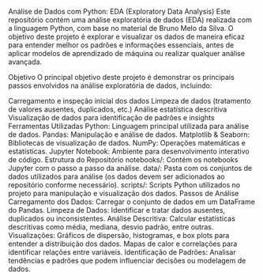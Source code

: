 Análise de Dados com Python: EDA (Exploratory Data Analysis)
Este repositório contém uma análise exploratória de dados (EDA) realizada com a linguagem Python, com base no material de Bruno Melo da Silva. O objetivo deste projeto é explorar e visualizar os dados de maneira eficaz para entender melhor os padrões e informações essenciais, antes de aplicar modelos de aprendizado de máquina ou realizar qualquer análise avançada.

Objetivo
O principal objetivo deste projeto é demonstrar os principais passos envolvidos na análise exploratória de dados, incluindo:

Carregamento e inspeção inicial dos dados
Limpeza de dados (tratamento de valores ausentes, duplicados, etc.)
Análise estatística descritiva
Visualização de dados para identificação de padrões e insights
Ferramentas Utilizadas
Python: Linguagem principal utilizada para análise de dados.
Pandas: Manipulação e análise de dados.
Matplotlib & Seaborn: Bibliotecas de visualização de dados.
NumPy: Operações matemáticas e estatísticas.
Jupyter Notebook: Ambiente para desenvolvimento interativo de código.
Estrutura do Repositório
notebooks/: Contém os notebooks Jupyter com o passo a passo da análise.
data/: Pasta com os conjuntos de dados utilizados para análise (os dados devem ser adicionados ao repositório conforme necessário).
scripts/: Scripts Python utilizados no projeto para manipulação e visualização dos dados.
Passos de Análise
Carregamento dos Dados: Carregar o conjunto de dados em um DataFrame do Pandas.
Limpeza de Dados: Identificar e tratar dados ausentes, duplicados ou inconsistentes.
Análise Descritiva: Calcular estatísticas descritivas como média, mediana, desvio padrão, entre outras.
Visualizações:
Gráficos de dispersão, histogramas, e box plots para entender a distribuição dos dados.
Mapas de calor e correlações para identificar relações entre variáveis.
Identificação de Padrões: Analisar tendências e padrões que podem influenciar decisões ou modelagem de dados.
